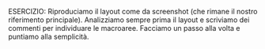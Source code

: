 ESERCIZIO:
Riproduciamo il layout come da screenshot (che rimane il nostro riferimento principale). Analizziamo sempre prima il layout e scriviamo dei commenti per individuare le macroaree. Facciamo un passo alla volta e puntiamo alla semplicità.